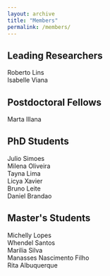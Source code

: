 ```yaml
---
layout: archive
title: "Members"
permalink: /members/
---
```


## Leading Researchers

Roberto Lins  
Isabelle Viana  

## Postdoctoral Fellows

Marta Illana  

## PhD Students

Julio Simoes  
Milena Oliveira  
Tayna Lima  
Licya Xavier  
Bruno Leite  
Daniel Brandao

## Master's Students

Michelly Lopes  
Whendel Santos  
Marilia Silva  
Manasses Nascimento Filho  
Rita Albuquerque
